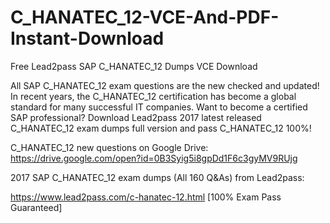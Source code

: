 # C_HANATEC_12-VCE-And-PDF-Instant-Download
Free Lead2pass SAP C_HANATEC_12 Dumps VCE Download

All SAP C_HANATEC_12 exam questions are the new checked and updated! In recent years, the C_HANATEC_12 certification has become a global standard for many successful IT companies. Want to become a certified SAP professional? Download Lead2pass 2017 latest released C_HANATEC_12 exam dumps full version and pass C_HANATEC_12 100%!

C_HANATEC_12 new questions on Google Drive: https://drive.google.com/open?id=0B3Syig5i8gpDd1F6c3gyMV9RUjg

2017 SAP C_HANATEC_12 exam dumps (All 160 Q&As) from Lead2pass:

https://www.lead2pass.com/c-hanatec-12.html [100% Exam Pass Guaranteed]
